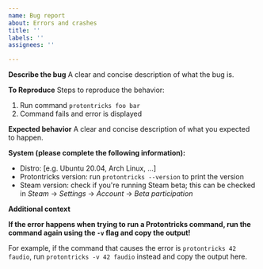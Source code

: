 ```yaml
---
name: Bug report
about: Errors and crashes
title: ''
labels: ''
assignees: ''

---
```


**Describe the bug**
A clear and concise description of what the bug is.

**To Reproduce**
Steps to reproduce the behavior:
1. Run command `protontricks foo bar`
2. Command fails and error is displayed

**Expected behavior**
A clear and concise description of what you expected to happen.

**System (please complete the following information):**
 - Distro: [e.g. Ubuntu 20.04, Arch Linux, ...]
 - Protontricks version: run `protontricks --version` to print the version
 - Steam version: check if you're running Steam beta; this can be checked in _Steam_ -> _Settings_ -> _Account_ -> _Beta participation_ 

**Additional context**

**If the error happens when trying to run a Protontricks command, run the command again using the `-v` flag and copy the output!**

For example, if the command that causes the error is `protontricks 42 faudio`, run `protontricks -v 42 faudio` instead and copy the output here.
